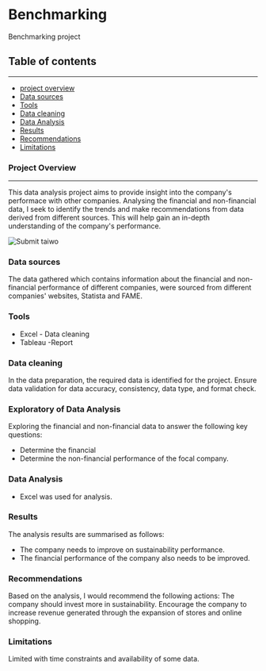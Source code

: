 # Benchmarking
Benchmarking project

## Table of contents
---
- [project overview](#project-overview)
- [Data sources](#data-sources)
- [Tools](#tools)
- [Data cleaning](#data-cleaning)
- [Data Analysis](#data-analysis)
- [Results](#results)
- [Recommendations](#recommendations)
- [Limitations](#limitations) 


### Project Overview
---

This data analysis project aims to provide insight into the company's performace with other companies. Analysing the financial and non-financial data, I seek to identify the trends and make  recommendations from  data derived from different sources. This will help gain an in-depth understanding of the company's performance.




![Submit taiwo](https://github.com/taiwoamao1/Benchmarking/assets/112169247/647cfc2e-cbdc-4853-a72b-9c216eab74e1)

### Data sources
The data gathered which contains information about the financial and non-financial performance of different  companies, were sourced from different companies' websites, Statista and FAME.

### Tools

- Excel - Data cleaning 
- Tableau -Report

### Data cleaning 
In the data preparation, the required data is identified for the project.
Ensure data validation for data accuracy, consistency, data type, and format check.

### Exploratory of Data Analysis 
Exploring the financial and non-financial data to answer the following key questions:
- Determine the financial
- Determine the non-financial performance of the focal company.

### Data Analysis
- Excel was used for analysis.

### Results
  The analysis results are summarised as follows:
  - The company needs to improve on sustainability performance.
  - The financial performance of the company also needs to be improved.

### Recommendations
Based on the analysis, I would recommend the following actions:
The company should invest more in sustainability.
Encourage the company to increase revenue generated through the expansion of stores and  online shopping. 

### Limitations 
Limited with time constraints and availability of some data. 





  
  
